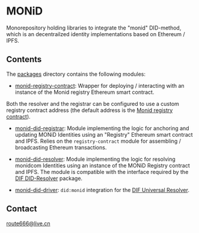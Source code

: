 # MONiD

Monorepository holding libraries to integrate the "monid" DID-method, which is an decentrailzed identity implementations based on Ethereum / IPFS.

## Contents

The [packages](./packages/) directory contains the following modules:

- [monid-registry-contract](./packages/registry-contract): Wrapper for deploying / interacting with an instance of the Monid registry Ethereum smart contract.

Both the resolver and the registrar can be configured to use a custom registry contract address (the default address is the [Monid registry contract](https://rinkeby.etherscan.io/address/xxxxxxxxxxxxxxxxxxxxxxxxxxxxxxxx#code)\).

- [monid-did-registrar](./packages/monid-did-registrar): Module implementing the logic for anchoring and updating MONiD Identities using an "Registry" Ethereum smart contract and IPFS.
  Relies on the `registry-contract` module for assembling / broadcasting Ethereum transactions.

- [monid-did-resolver](./packages/monid-did-resolver): Module implementing the logic for resolving monidcom Identities using an instance of the MONiD Registry contract and IPFS.
  The module is compatible with the interface required by the [DIF DID-Resolver](https://github.com/decentralized-identity/did-resolver) package.

- [monid-did-driver](./packages/monid-did-driver): `did:monid` integration for the [DIF Universal Resolver](https://github.com/decentralized-identity/universal-resolver).

## Contact

route666@live.cn
